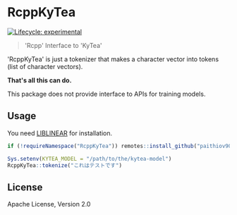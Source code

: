 # RcppKyTea

<!-- badges: start -->
[![Lifecycle: experimental](https://img.shields.io/badge/lifecycle-experimental-orange.svg)](https://lifecycle.r-lib.org/articles/stages.html#experimental)
<!-- badges: end -->

> 'Rcpp' Interface to 'KyTea'

'RcppKyTea' is just a tokenizer that makes a character vector into tokens (list of character vectors). 

__That's all this can do.__

This package does not provide interface to APIs for training models.

## Usage

You need [LIBLINEAR](https://www.csie.ntu.edu.tw/~cjlin/liblinear/) for installation.

```r
if (!requireNamespace("RcppKyTea")) remotes::install_github("paithiov909/RcppKyTea")

Sys.setenv(KYTEA_MODEL = "/path/to/the/kytea-model")
RcppKyTea::tokenize("これはテストです")
```

## License

Apache License, Version 2.0
